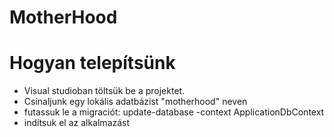 # MotherHood


# Hogyan telepítsünk

- Visual studioban töltsük be a projektet.
- Csinaljunk egy lokális adatbázist "motherhood" neven
- futassuk le a migraciót: update-database -context ApplicationDbContext
- indítsuk el az alkalmazást
